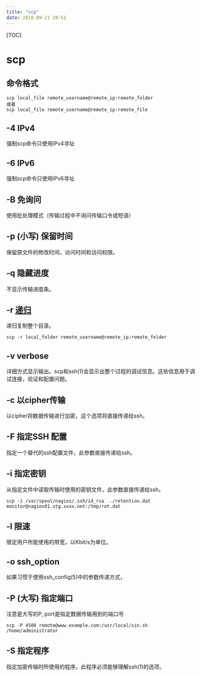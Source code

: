 ```yaml
---
title: "scp"
date: 2018-09-21 20:51
---
```



[TOC]

# scp



## 命令格式

```
scp local_file remote_username@remote_ip:remote_folder 
或者 
scp local_file remote_username@remote_ip:remote_file 
```



## -4 IPv4

强制scp命令只使用IPv4寻址



## -6 IPv6

强制scp命令只使用IPv6寻址

## -B 免询问

使用批处理模式（传输过程中不询问传输口令或短语）



## -p (小写) 保留时间 

保留原文件的修改时间，访问时间和访问权限。



## -q 隐藏进度

不显示传输进度条。



## -r [递归]()

递归复制整个目录。

```
scp -r local_folder remote_username@remote_ip:remote_folder 
```



## -v verbose

详细方式显示输出。scp和ssh(1)会显示出整个过程的调试信息。这些信息用于调试连接，验证和配置问题。



## -c 以cipher传输

以cipher将数据传输进行加密，这个选项将直接传递给ssh。



## -F 指定SSH 配置

指定一个替代的ssh配置文件，此参数直接传递给ssh。



## -i 指定密钥

从指定文件中读取传输时使用的密钥文件，此参数直接传递给ssh。

```
scp -i /var/spool/nagios/.ssh/id_rsa  ./retention.dat  monitor@nagios01.stg.xxxx.net:/tmp/ret.dat
```



## -l 限速

限定用户所能使用的带宽，以Kbit/s为单位。

## -o ssh_option

 如果习惯于使用ssh_config(5)中的参数传递方式，



## -P (大写) 指定端口

注意是大写的P, port是指定数据传输用到的端口号

```
scp -P 4588 remote@www.example.com:/usr/local/sin.sh /home/administrator
```

## -S 指定程序

指定加密传输时所使用的程序。此程序必须能够理解ssh(1)的选项。


